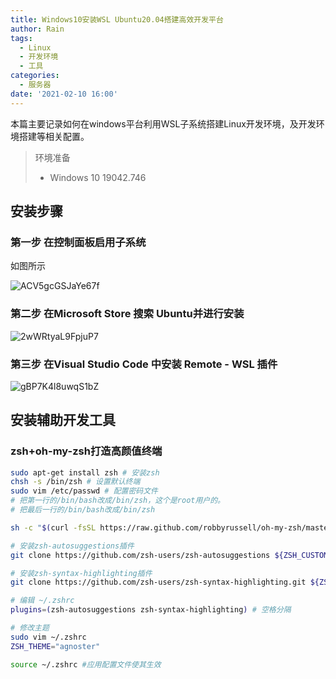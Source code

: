 ```yaml
---
title: Windows10安装WSL Ubuntu20.04搭建高效开发平台
author: Rain
tags:
  - Linux
  - 开发环境
  - 工具
categories:
  - 服务器
date: '2021-02-10 16:00'
---
```


本篇主要记录如何在windows平台利用WSL子系统搭建Linux开发环境，及开发环境搭建等相关配置。

> 环境准备
>
> - Windows 10 19042.746

## 安装步骤

### 第一步 在控制面板启用子系统

如图所示

<img src='https://i.loli.net/2021/02/13/ACV5gcGSJaYe67f.png' alt='ACV5gcGSJaYe67f'/>

### 第二步 在Microsoft Store 搜索 Ubuntu并进行安装

<img src='https://i.loli.net/2021/02/13/2wWRtyaL9FpjuP7.png' alt='2wWRtyaL9FpjuP7'/>

### 第三步 在Visual Studio Code 中安装 Remote - WSL 插件

<img src='https://i.loli.net/2021/02/13/gBP7K4l8uwqS1bZ.png' alt='gBP7K4l8uwqS1bZ'/>

## 安装辅助开发工具

### zsh+oh-my-zsh打造高颜值终端

```sh
sudo apt-get install zsh # 安装zsh
chsh -s /bin/zsh # 设置默认终端
sudo vim /etc/passwd # 配置密码文件
# 把第一行的/bin/bash改成/bin/zsh，这个是root用户的。
# 把最后一行的/bin/bash改成/bin/zsh

sh -c "$(curl -fsSL https://raw.github.com/robbyrussell/oh-my-zsh/master/tools/install.sh)" # 安装 oh-my-zsh

# 安装zsh-autosuggestions插件
git clone https://github.com/zsh-users/zsh-autosuggestions ${ZSH_CUSTOM:-~/.oh-my-zsh/custom}/plugins/zsh-autosuggestions

# 安装zsh-syntax-highlighting插件
git clone https://github.com/zsh-users/zsh-syntax-highlighting.git ${ZSH_CUSTOM:-~/.oh-my-zsh/custom}/plugins/zsh-syntax-highlighting

# 编辑 ~/.zshrc
plugins=(zsh-autosuggestions zsh-syntax-highlighting) # 空格分隔

# 修改主题
sudo vim ~/.zshrc
ZSH_THEME="agnoster"

source ~/.zshrc #应用配置文件使其生效

```

<Vssue :title="$title" />
